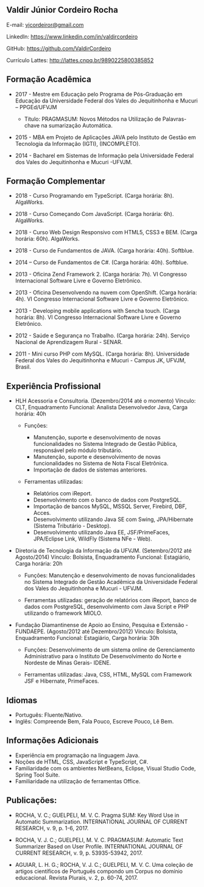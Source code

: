 ## Valdir Júnior Cordeiro Rocha

E-mail: vjcordeiror@gmail.com

LinkedIn: https://www.linkedin.com/in/valdircordeiro

GitHub: https://github.com/ValdirCordeiro

Currículo Lattes: http://lattes.cnpq.br/9890225800385852

## Formação Acadêmica

* 2017 - Mestre em Educação pelo Programa de Pós-Graduação em Educação da Universidade Federal dos Vales do Jequitinhonha e Mucuri – PPGEd/UFVJM
	* Título: PRAGMASUM: Novos Métodos na Utilização de Palavras-chave na sumarização Automática.

* 2015 - MBA em Projeto de Aplicações JAVA pelo Instituto de Gestão em Tecnologia da Informação (IGTI), (INCOMPLETO).

* 2014 - Bacharel em Sistemas de Informação pela Universidade Federal dos Vales do Jequitinhonha e Mucuri -UFVJM.

## Formação Complementar

* 2018 - Curso Programando em TypeScript. (Carga horária: 8h). AlgaWorks.

* 2018 - Curso Começando Com JavaScript. (Carga horária: 6h). AlgaWorks.

* 2018 - Curso Web Design Responsivo com HTML5, CSS3 e BEM. (Carga horária: 60h). AlgaWorks.

* 2018 - Curso de Fundamentos de JAVA. (Carga horária: 40h). Softblue.

* 2014 – Curso de Fundamentos de C#. (Carga horária: 40h). Softblue.

* 2013 - Oficina Zend Framework 2. (Carga horária: 7h). 
VI Congresso Internacional Software Livre e Governo Eletrônico.

* 2013 - Oficina Desenvolvendo na nuvem com OpenShift. (Carga horária: 4h). 
VI Congresso Internacional Software Livre e Governo Eletrônico.

* 2013 - Developing mobile applications with Sencha touch. (Carga horária: 8h). 
VI Congresso Internacional Software Livre e Governo Eletrônico.

* 2012 - Saúde e Segurança no Trabalho. (Carga horária: 24h). 
Serviço Nacional de Aprendizagem Rural - SENAR.

* 2011 - Mini curso PHP com MySQL. (Carga horária: 8h). 
Universidade Federal dos Vales do Jequitinhonha e Mucuri - Campus JK, UFVJM, Brasil.

## Experiência Profissional

* HLH Acessoria e Consultoria. (Dezembro/2014 até o momento) 
Vínculo: CLT, Enquadramento Funcional: Analista Desenvolvedor Java, Carga horária: 40h 
	- Funções:
		* Manutenção, suporte e desenvolvimento de novas funcionalidades no Sistema Integrado de Gestão Pública, responsável pelo módulo	tributário.
		* Manutenção, suporte e desenvolvimento de novas funcionalidades no Sistema de Nota Fiscal Eletrônica.
		* Importação de dados de sistemas anteriores.
		
	- Ferramentas utilizadas:
		* Relatórios com iReport.
		* Desenvolvimento com o banco de dados com PostgreSQL.
		* Importação de bancos MySQL, MSSQL Server, Firebird, DBF, Acces.
		* Desenvolvimento utilizando Java SE com Swing, JPA/Hibernate (Sistema Tributário - Desktop).
		* Desenvolvimento utilizando Java EE, JSF/PrimeFaces, JPA/Eclipse Link, WildFly (Sistema NFe - Web).
		
* Diretoria de Tecnologia da Informação da UFVJM. (Setembro/2012 até Agosto/2014) 
Vínculo: Bolsista, Enquadramento Funcional: Estagiário, Carga horária: 20h 

	- Funções: Manutenção e desenvolvimento de novas funcionalidades no Sistema Integrado de Gestão Acadêmica da Universidade Federal dos Vales do Jequitinhonha e Mucuri - UFVJM.
	
	- Ferramentas utilizadas: geração de relatórios com iReport, banco de dados com PostgreSQL, desenvolvimento com Java Script e PHP utilizando o framework MIOLO.

* Fundação Diamantinense de Apoio ao Ensino, Pesquisa e Extensão - FUNDAEPE. (Agosto/2012 até Dezembro/2012) 
Vínculo: Bolsista, Enquadramento Funcional: Estagiário, Carga horária: 30h 

	- Funções: Desenvolvimento de um sistema online de Gerenciamento Administrativo para o Instituto De Desenvolvimento do Norte e Nordeste de Minas Gerais- IDENE.

	- Ferramentas utilizadas: Java, CSS, HTML, MySQL com Framework JSF e Hibernate, PrimeFaces.

## Idiomas
	
* Português: Fluente/Nativo.
* Inglês: Compreende Bem, Fala Pouco, Escreve Pouco, Lê Bem.

## Informações Adicionais

* Experiência em programação na linguagem Java.
* Noções de HTML, CSS, JavaScript e TypeScript, C#.
* Familiaridade com os ambientes NetBeans, Eclipse, Visual Studio Code, Spring Tool Suite.
* Familiaridade na utilização de ferramentas Office.

## Publicações:

* ROCHA, V. C.; GUELPELI, M. V. C. Pragma SUM: Key Word Use in Automatic Summarization. INTERNATIONAL JOURNAL OF CURRENT RESEARCH, v. 9, p. 1-6, 2017.

* ROCHA, V. J. C.; GUELPELI, M. V. C. PRAGMASUM: Automatic Text Summarizer Based on User Profile. INTERNATIONAL JOURNAL OF CURRENT RESEARCH, v. 9, p. 53935-53942, 2017.

* AGUIAR, L. H. G.; ROCHA, V. J. C.; GUELPELI, M. V. C. Uma coleção de artigos científicos de Português compondo um Corpus no domínio educacional. Revista Plurais, v. 2, p. 60-74, 2017.